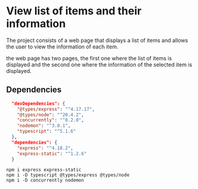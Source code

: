 # View list of items and their information

The project consists of a web page that displays a list of items and allows the user to view the information of each item.

the web page has two pages, the first one where the list of items is displayed and the second one where the information of the selected item is displayed.

## Dependencies

```JSON 
  "devDependencies": {
    "@types/express": "^4.17.17",
    "@types/node": "^20.4.2",
    "concurrently": "^8.2.0",
    "nodemon": "^3.0.1",
    "typescript": "^5.1.6"
  },
  "dependencies": {
    "express": "^4.18.2",
    "express-static": "^1.2.6"
  }
```

```
npm i express express-static
npm i -D typescript @types/express @types/node
npm i -D concurrently nodemon
```
